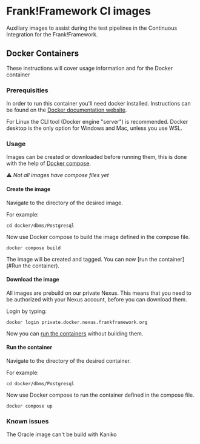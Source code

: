 # Frank!Framework CI images

Auxiliary images to assist during the test pipelines in the Continuous Integration for the Frank!Framework.

## Docker Containers

These instructions will cover usage information and for the Docker container

### Prerequisities

In order to run this container you'll need docker installed.
Instructions can be found on the [Docker documentation website](https://docs.docker.com/engine/install/).

For Linux the CLI tool (Docker engine "server") is recommended.
Docker desktop is the only option for Windows and Mac, unless you use WSL.

### Usage

Images can be created or downloaded before running them, this is done with the help of [Docker compose](https://docs.docker.com/compose/).

⚠️ *Not all images have compose files yet*

#### Create the image

Navigate to the directory of the desired image.

For example:

```shell
cd docker/dbms/Postgresql
```

Now use Docker compose to build the image defined in the compose file.

```shell
docker compose build
```

The image will be created and tagged. You can now [run the container](#Run the container).

#### Download the image

All images are prebuild on our private Nexus.
This means that you need to be authorized with your Nexus account, before you can download them.

Login by typing:
```shell
docker login private.docker.nexus.frankframework.org
```

Now you can [run the containers](#run-the-container) without building them.

#### Run the container

Navigate to the directory of the desired container.

For example:

```shell
cd docker/dbms/Postgresql
```

Now use Docker compose to run the container defined in the compose file.

```shell
docker compose up
```

### Known issues

The Oracle image can't be build with Kaniko
